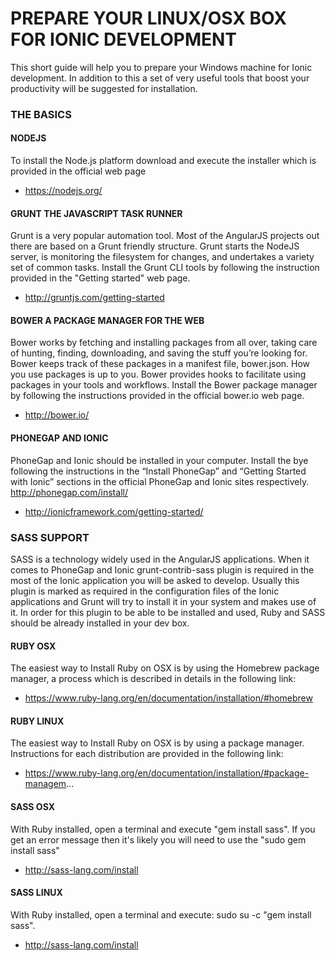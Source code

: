 # PREPARE YOUR LINUX/OSX BOX FOR IONIC DEVELOPMENT

This short guide will help you to prepare your Windows machine for Ionic development. In addition to this a set of very useful tools that boost your productivity will be suggested for installation.
### THE BASICS
#### NODEJS
To install the Node.js platform download and execute the installer which is provided in the official web page

* https://nodejs.org/

#### GRUNT THE JAVASCRIPT TASK RUNNER
Grunt is a very popular automation tool. Most of the AngularJS projects out there are based on a Grunt friendly structure. Grunt starts the NodeJS server, is monitoring the filesystem for changes, and undertakes a variety set of common tasks.
Install the Grunt CLI tools by following the instruction provided in the "Getting started" web page.

* http://gruntjs.com/getting-started

#### BOWER A PACKAGE MANAGER FOR THE WEB
Bower works by fetching and installing packages from all over, taking care of hunting, finding, downloading, and saving the stuff you’re looking for. Bower keeps track of these packages in a manifest file, bower.json. How you use packages is up to you. Bower provides hooks to facilitate using packages in your tools and workflows.
Install the Bower package manager by following the instructions provided in the official bower.io web page.

* http://bower.io/

#### PHONEGAP AND IONIC

PhoneGap and Ionic should be installed in your computer. Install the bye following the instructions in the “Install PhoneGap” and “Getting Started with Ionic” sections in the official PhoneGap and Ionic sites respectively.
http://phonegap.com/install/

* http://ionicframework.com/getting-started/

### SASS SUPPORT
SASS is a technology widely used in the AngularJS applications. When it comes to PhoneGap and Ionic grunt-contrib-sass plugin is required in the most of the Ionic application you will be asked to develop. Usually this plugin is marked as required in the configuration files of the Ionic applications and Grunt will try to install it in your system and makes use of it. In order for this plugin to be able to be installed and used, Ruby and SASS should be already installed in your dev box.

#### RUBY OSX
The easiest way to Install Ruby on OSX is by using the Homebrew package manager, a process which is described in details in the following link:

* https://www.ruby-lang.org/en/documentation/installation/#homebrew

#### RUBY LINUX
The easiest way to Install Ruby on OSX is by using a package manager. Instructions for each distribution are provided in the following link:

* https://www.ruby-lang.org/en/documentation/installation/#package-managem...

#### SASS OSX
With Ruby installed, open a terminal and execute "gem install sass". If you get an error message then it's likely you will need to use the "sudo gem install sass"
* http://sass-lang.com/install

#### SASS LINUX
With Ruby installed, open a terminal and execute: sudo su -c "gem install sass".
* http://sass-lang.com/install
